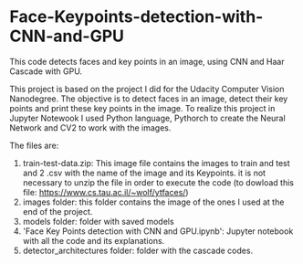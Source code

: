 # Face-Keypoints-detection-with-CNN-and-GPU
This code detects faces and key points in an image, using CNN and Haar Cascade with GPU.

This project is based on the project I did for the Udacity Computer Vision Nanodegree. 
The objective is to detect faces in an image, detect their key points and print these key points in the image. To realize this project in Jupyter Notewook I used Python language, Pythorch to create the Neural Network and CV2 to work with the images.

The files are:
1. train-test-data.zip: This image file contains the images to train and test and 2 .csv with the name of the image and its Keypoints. it is not necessary to unzip the file in order to execute the code (to dowload this file: https://www.cs.tau.ac.il/~wolf/ytfaces/)
2. images folder: this folder contains the image of the ones I used at the end of the project.
3. models folder: folder with saved models
4. 'Face Key Points detection with CNN and GPU.ipynb': Jupyter notebook with all the code and its explanations.
5. detector_architectures folder: folder with the cascade codes.
